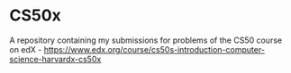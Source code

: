 # CS50x
A repository containing my submissions for problems of the CS50 course on edX - https://www.edx.org/course/cs50s-introduction-computer-science-harvardx-cs50x
